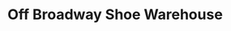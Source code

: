 ---
title: "Off Broadway Shoe Warehouse"
url: /falls-church/off-broadway-shoe-warehouse/
shop: shoes
---
